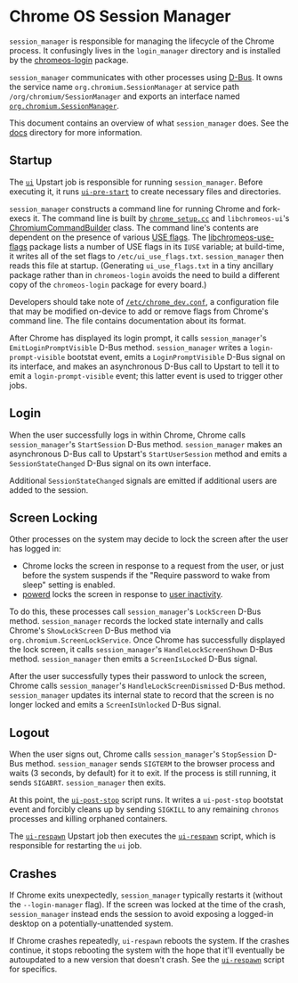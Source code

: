 # Chrome OS Session Manager

`session_manager` is responsible for managing the lifecycle of the Chrome
process. It confusingly lives in the `login_manager` directory and is installed
by the [chromeos-login] package.

`session_manager` communicates with other processes using [D-Bus]. It owns the
service name `org.chromium.SessionManager` at service path
`/org/chromium/SessionManager` and exports an interface named
[`org.chromium.SessionManager`](dbus_bindings/org.chromium.SessionManagerInterface.xml).

This document contains an overview of what `session_manager` does. See the
[docs](docs/) directory for more information.

## Startup

The [`ui`](init/upstart/ui.conf) Upstart job is responsible for running
`session_manager`. Before executing it, it runs
[`ui-pre-start`](init/scripts/ui-pre-start) to create necessary files and
directories.

`session_manager` constructs a command line for running Chrome and fork-execs
it. The command line is built by [`chrome_setup.cc`](chrome_setup.cc) and
`libchromeos-ui`'s [ChromiumCommandBuilder] class. The command line's contents
are dependent on the presence of various [USE flags]. The
[libchromeos-use-flags] package lists a number of USE flags in its `IUSE`
variable; at build-time, it writes all of the set flags to
`/etc/ui_use_flags.txt`. `session_manager` then reads this file at startup.
(Generating `ui_use_flags.txt` in a tiny ancillary package rather than in
`chromeos-login` avoids the need to build a different copy of the
`chromeos-login` package for every board.)

Developers should take note of [`/etc/chrome_dev.conf`](chrome_dev.conf), a
configuration file that may be modified on-device to add or remove flags from
Chrome's command line. The file contains documentation about its format.

After Chrome has displayed its login prompt, it calls `session_manager`'s
`EmitLoginPromptVisible` D-Bus method. `session_manager` writes a
`login-prompt-visible` bootstat event, emits a `LoginPromptVisible` D-Bus signal
on its interface, and makes an asynchronous D-Bus call to Upstart to tell it to
emit a `login-prompt-visible` event; this latter event is used to trigger other
jobs.

## Login

When the user successfully logs in within Chrome, Chrome calls
`session_manager`'s `StartSession` D-Bus method. `session_manager` makes an
asynchronous D-Bus call to Upstart's `StartUserSession` method and emits a
`SessionStateChanged` D-Bus signal on its own interface.

Additional `SessionStateChanged` signals are emitted if additional users are
added to the session.

## Screen Locking

Other processes on the system may decide to lock the screen after the user has
logged in:

-   Chrome locks the screen in response to a request from the user, or just
    before the system suspends if the "Require password to wake from sleep"
    setting is enabled.
-   [powerd] locks the screen in response to [user inactivity].

To do this, these processes call `session_manager`'s `LockScreen` D-Bus method.
`session_manager` records the locked state internally and calls Chrome's
`ShowLockScreen` D-Bus method via `org.chromium.ScreenLockService`. Once Chrome
has successfully displayed the lock screen, it calls `session_manager`'s
`HandleLockScreenShown` D-Bus method. `session_manager` then emits a
`ScreenIsLocked` D-Bus signal.

After the user successfully types their password to unlock the screen, Chrome
calls `session_manager`'s `HandleLockScreenDismissed` D-Bus method.
`session_manager` updates its internal state to record that the screen is no
longer locked and emits a `ScreenIsUnlocked` D-Bus signal.

## Logout

When the user signs out, Chrome calls `session_manager`'s `StopSession` D-Bus
method. `session_manager` sends `SIGTERM` to the browser process and waits (3
seconds, by default) for it to exit. If the process is still running, it sends
`SIGABRT`. `session_manager` then exits.

At this point, the [`ui-post-stop`](init/scripts/ui-post-stop) script runs. It
writes a `ui-post-stop` bootstat event and forcibly cleans up by sending
`SIGKILL` to any remaining `chronos` processes and killing orphaned containers.

The [`ui-respawn`](init/upstart/ui-respawn.conf) Upstart job then executes the
[`ui-respawn`](init/scripts/ui-respawn) script, which is responsible for
restarting the `ui` job.

## Crashes

If Chrome exits unexpectedly, `session_manager` typically restarts it (without
the `--login-manager` flag). If the screen was locked at the time of the crash,
`session_manager` instead ends the session to avoid exposing a logged-in desktop
on a potentially-unattended system.

If Chrome crashes repeatedly, `ui-respawn` reboots the system. If the crashes
continue, it stops rebooting the system with the hope that it'll eventually be
autoupdated to a new version that doesn't crash. See the
[`ui-respawn`](init/scripts/ui-respawn) script for specifics.

[D-Bus]: https://chromium.googlesource.com/chromiumos/docs/+/master/dbus_best_practices.md
[chromeos-login]: https://chromium.googlesource.com/chromiumos/overlays/chromiumos-overlay/+/master/chromeos-base/chromeos-login/
[ChromiumCommandBuilder]: https://chromium.googlesource.com/chromiumos/overlays/chromiumos-overlay/+/master/chromeos-base/libchromeos-use-flags/
[USE flags]: https://www.chromium.org/chromium-os/how-tos-and-troubleshooting/portage-build-faq
[libchromeos-use-flags]: https://chromium.googlesource.com/chromiumos/overlays/chromiumos-overlay/+/master/chromeos-base/libchromeos-use-flags/
[powerd]: ../power_manager/
[user inactivity]: ../power_manager/docs/inactivity_delays.md

